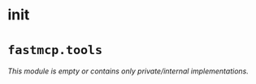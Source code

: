 # __init__

# `fastmcp.tools`

*This module is empty or contains only private/internal implementations.*
